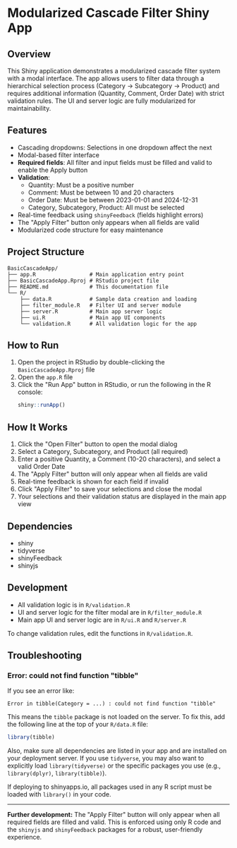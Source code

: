 # Modularized Cascade Filter Shiny App

## Overview
This Shiny application demonstrates a modularized cascade filter system with a modal interface. The app allows users to filter data through a hierarchical selection process (Category → Subcategory → Product) and requires additional information (Quantity, Comment, Order Date) with strict validation rules. The UI and server logic are fully modularized for maintainability.

## Features
- Cascading dropdowns: Selections in one dropdown affect the next
- Modal-based filter interface
- **Required fields**: All filter and input fields must be filled and valid to enable the Apply button
- **Validation**:
  - Quantity: Must be a positive number
  - Comment: Must be between 10 and 20 characters
  - Order Date: Must be between 2023-01-01 and 2024-12-31
  - Category, Subcategory, Product: All must be selected
- Real-time feedback using `shinyFeedback` (fields highlight errors)
- The "Apply Filter" button only appears when all fields are valid
- Modularized code structure for easy maintenance

## Project Structure
```
BasicCascadeApp/
├── app.R                 # Main application entry point
├── BasicCascadeApp.Rproj # RStudio project file
├── README.md             # This documentation file
└── R/
    ├── data.R            # Sample data creation and loading
    ├── filter_module.R   # Filter UI and server module
    ├── server.R          # Main app server logic
    ├── ui.R              # Main app UI components
    └── validation.R      # All validation logic for the app
```

## How to Run
1. Open the project in RStudio by double-clicking the `BasicCascadeApp.Rproj` file
2. Open the `app.R` file
3. Click the "Run App" button in RStudio, or run the following in the R console:
   ```r
   shiny::runApp()
   ```

## How It Works
1. Click the "Open Filter" button to open the modal dialog
2. Select a Category, Subcategory, and Product (all required)
3. Enter a positive Quantity, a Comment (10-20 characters), and select a valid Order Date
4. The "Apply Filter" button will only appear when all fields are valid
5. Real-time feedback is shown for each field if invalid
6. Click "Apply Filter" to save your selections and close the modal
7. Your selections and their validation status are displayed in the main app view

## Dependencies
- shiny
- tidyverse
- shinyFeedback
- shinyjs

## Development
- All validation logic is in `R/validation.R`
- UI and server logic for the filter modal are in `R/filter_module.R`
- Main app UI and server logic are in `R/ui.R` and `R/server.R`

To change validation rules, edit the functions in `R/validation.R`.

## Troubleshooting

### Error: could not find function "tibble"
If you see an error like:

```
Error in tibble(Category = ...) : could not find function "tibble"
```

This means the `tibble` package is not loaded on the server. To fix this, add the following line at the top of your `R/data.R` file:

```r
library(tibble)
```

Also, make sure all dependencies are listed in your app and are installed on your deployment server. If you use `tidyverse`, you may also want to explicitly load `library(tidyverse)` or the specific packages you use (e.g., `library(dplyr)`, `library(tibble)`).

If deploying to shinyapps.io, all packages used in any R script must be loaded with `library()` in your code.

---

**Further development:** The "Apply Filter" button will only appear when all required fields are filled and valid. This is enforced using only R code and the `shinyjs` and `shinyFeedback` packages for a robust, user-friendly experience.
